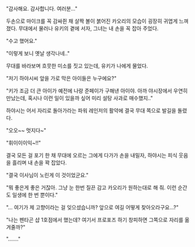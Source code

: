 "감사해요. 감사합니다. 여러분..." 

두손으로 마이크를 꼭 감싸쥔 채 살짝 볼이 붉어진 카오리의 모습이 굉장히 귀엽게 느껴졌다. 무대에서 물러나 유키의 곁에 서자, 그녀는 내 손을 꼭 잡아 주었다. 

"수고 했어요." 

"이렇게 보니 옛날 생각나네.." 

무대를 바라보며 흐뭇한 미소를 짓고 있는데, 유키가 나에게 물었다. 

"저기 하야시씨 앞을 가로 막은 아이들은 누구에요?" 

"키가 조금 더 큰 아이가 예전에 나랑 준페이가 구해낸 아이야. 아까 야시장에서 우연히 만났는데, 혹시나 이런 일이 있을까 싶어 미리 설탕 사과로 매수했지.." 

하야시는 어서 자리로 돌아가라는 파워 레인저의 활약에 결국 무대 쪽으로 발길을 돌렸다. 

"오오~~ 멋지다~" 

"휘이이이익~!!" 

결국 모든 걸 포기 한 채 무대에 오르는 그에게 다가가 손을 내밀자, 하야시는 피식 웃음을 흘리며 내 손을 꽉 잡았다. 

"결국 이사님이 노린게 이 것이었군요." 

"뭐 좋은게 좋은 거잖아. 그냥 눈 한번 질끈 감고 카오리가 원하는대로 해 줘. 이런 순간도 일생에 한 번 뿐이다." 

"... 여기가 제 고향이라는 걸 잊으셨습니까? 앞으로 여길 어떻게 찾아오라구요...?" 

"나는 펜타곤 샵 1호점에서 했는데? 여기서 프로포즈 하기 창피하면 그쪽으로 자리를 옮겨줄까?" 

"......." 